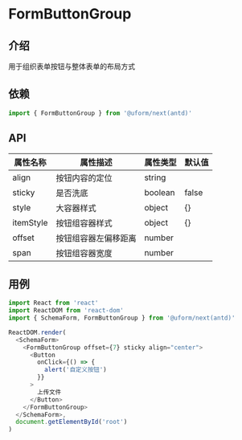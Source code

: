 # FormButtonGroup

## 介绍

用于组织表单按钮与整体表单的布局方式

## 依赖

```javascript
import { FormButtonGroup } from '@uform/next(antd)'
```

## API

| 属性名称  | 属性描述             | 属性类型 | 默认值 |
| --------- | -------------------- | -------- | ------ |
| align     | 按钮内容的定位       | string   |        |
| sticky    | 是否洗底             | boolean  | false  |
| style     | 大容器样式           | object   | {}     |
| itemStyle | 按钮组容器样式       | object   | {}     |
| offset    | 按钮组容器左偏移距离 | number   |        |
| span      | 按钮组容器宽度       | number   |        |

## 用例

```javascript
import React from 'react'
import ReactDOM from 'react-dom'
import { SchemaForm, FormButtonGroup } from '@uform/next(antd)'

ReactDOM.render(
  <SchemaForm>
    <FormButtonGroup offset={7} sticky align="center">
      <Button
        onClick={() => {
          alert('自定义按钮')
        }}
      >
        上传文件
      </Button>
    </FormButtonGroup>
  </SchemaForm>,
  document.getElementById('root')
)
```
